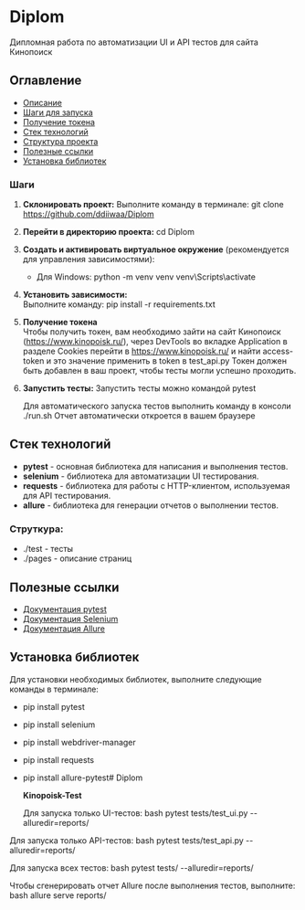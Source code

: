 # Diplom

Дипломная работа по автоматизации UI и API тестов для сайта Кинопоиск

## Оглавление
- [Описание](#описание)
- [Шаги для запуска](#шаги-для-запуска)
- [Получение токена](#получение-токена)
- [Стек технологий](#стек-технологий)
- [Структура проекта](#структура-проекта)
- [Полезные ссылки](#полезные-ссылки)
- [Установка библиотек](#установка-библиотек)


### Шаги
1. **Склонировать проект:** 
    Выполните команду в терминале: git clone https://github.com/ddiiwaa/Diplom

3. **Перейти в директорию проекта:**
        cd Diplom

4. **Создать и активировать виртуальное окружение** (рекомендуется для управления зависимостями):  
    - Для Windows:
   python -m venv venv
   venv\Scripts\activate

5. **Установить зависимости:**  
   Выполните команду:
   pip install -r requirements.txt

6. **Получение токена**  
   Чтобы получить токен, вам необходимо зайти на сайт Кинопоиск (https://www.kinopoisk.ru/), 
   через DevTools во вкладке Application в разделе Cookies перейти в https://www.kinopoisk.ru/
   и найти access-token и это значение применить в token в test_api.py
   Токен должен быть добавлен в ваш проект, чтобы тесты могли успешно проходить.

7. **Запустить тесты:** 
    Запустить тесты можно командой pytest

    Для автоматического запуска тестов выполнить команду в консоли ./run.sh Отчет автоматически откроется в вашем браузере

## Стек технологий
- **pytest** - основная библиотека для написания и выполнения тестов.
- **selenium** - библиотека для автоматизации UI тестирования.
- **requests** - библиотека для работы с HTTP-клиентом, используемая для API тестирования.
- **allure** - библиотека для генерации отчетов о выполнении тестов.

### Струткура:
- ./test - тесты
- ./pages - описание страниц

## Полезные ссылки
- [Документация pytest](https://docs.pytest.org/en/stable/)
- [Документация Selenium](https://www.selenium.dev/documentation/webdriver/)
- [Документация Allure](https://docs.qameta.io/allure/)

## Установка библиотек
Для установки необходимых библиотек, выполните следующие команды в терминале:

- pip install pytest
- pip install selenium
- pip install webdriver-manager
- pip install requests
- pip install allure-pytest# Diplom

  **Kinopoisk-Test**

  Для запуска только UI-тестов:
bash pytest tests/test_ui.py --alluredir=reports/

Для запуска только API-тестов:
bash pytest tests/test_api.py --alluredir=reports/

Для запуска всех тестов:
bash pytest tests/ --alluredir=reports/

Чтобы сгенерировать отчет Allure после выполнения тестов, выполните:
bash allure serve reports/
